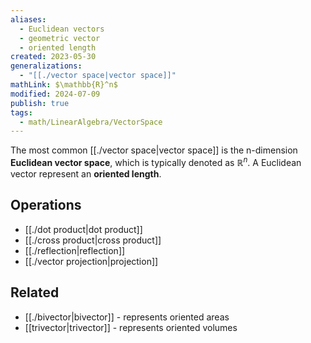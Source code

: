 ```yaml
---
aliases:
  - Euclidean vectors
  - geometric vector
  - oriented length
created: 2023-05-30
generalizations:
  - "[[./vector space|vector space]]"
mathLink: $\mathbb{R}^n$
modified: 2024-07-09
publish: true
tags:
  - math/LinearAlgebra/VectorSpace
---
```

The most common [[./vector space|vector space]] is the n-dimension **Euclidean vector space**, which is typically denoted as $\mathbb{R}^n$. A Euclidean vector represent an **oriented length**.

## Operations
- [[./dot product|dot product]]
- [[./cross product|cross product]]
- [[./reflection|reflection]]
- [[./vector projection|projection]]

## Related
- [[./bivector|bivector]] - represents oriented areas
- [[trivector|trivector]] - represents oriented volumes